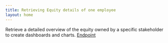 ```yaml
---
title: Retrieving Equity details of one employee
layout: home
---
```

Retrieve a detailed overview of the equity owned by a specific stakeholder to create dashboards and charts.
[Endpoint](https://www.capboard.io/api/docs/endpoints#/stakeholders/get_api_stakeholders_portfolio)